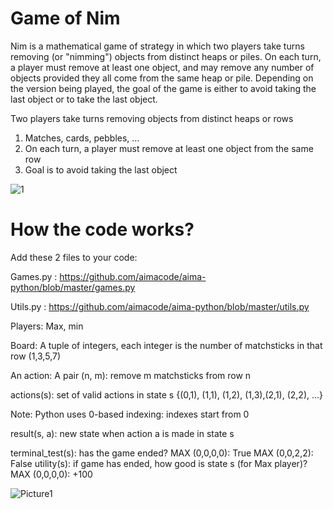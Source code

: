 # Game of Nim
Nim is a mathematical game of strategy in which two players take turns removing (or "nimming") objects from distinct heaps or piles. On each turn, a player must remove at least one object, and may remove any number of objects provided they all come from the same heap or pile. Depending on the version being played, the goal of the game is either to avoid taking the last object or to take the last object.

Two players take turns removing objects from distinct heaps or rows
1) Matches, cards, pebbles, …
2) On each turn, a player must remove at least one object from the same row
3) Goal is to avoid taking the last object

![1](https://user-images.githubusercontent.com/102126445/164950901-5e5e16b2-16cd-4f10-9f3c-f78b4648c067.png)

# How the code works?

Add these 2 files to your code:

Games.py : https://github.com/aimacode/aima-python/blob/master/games.py

Utils.py : https://github.com/aimacode/aima-python/blob/master/utils.py

Players: Max, min

Board: A tuple of integers, each integer is the number of matchsticks in that row (1,3,5,7)

An action: A pair (n, m): remove m matchsticks from row n

actions(s): set of valid actions in state s
{(0,1), (1,1), (1,2), (1,3),(2,1), (2,2), …}

Note: Python uses 0-based indexing: indexes start from 0

result(s, a): new state when action a is made in state s

terminal_test(s): has the game ended?
MAX (0,0,0,0): True
MAX (0,0,2,2): False
utility(s): if game has ended, how good is state s (for Max player)?
MAX (0,0,0,0): +100

![Picture1](https://user-images.githubusercontent.com/102126445/164950896-818eae4e-c3f3-4724-bb27-7414677d79ab.png)



